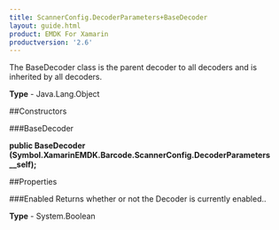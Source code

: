 ```yaml
---
title: ScannerConfig.DecoderParameters+BaseDecoder
layout: guide.html
product: EMDK For Xamarin 
productversion: '2.6' 
---
```

The BaseDecoder class is the parent decoder to all decoders and is inherited by all decoders.

**Type** - Java.Lang.Object

##Constructors

###BaseDecoder

**public BaseDecoder (Symbol.XamarinEMDK.Barcode.ScannerConfig.DecoderParameters __self);**


        

##Properties

###Enabled
Returns whether or not the Decoder is currently enabled..

**Type** - System.Boolean
